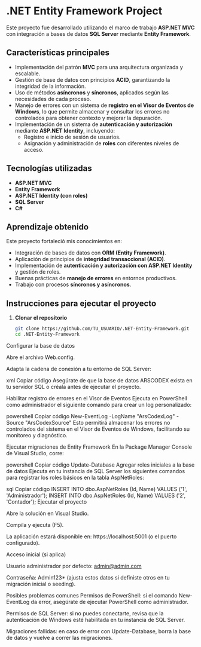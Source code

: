 # .NET Entity Framework Project

Este proyecto fue desarrollado utilizando el marco de trabajo **ASP.NET MVC** con integración a bases de datos **SQL Server** mediante **Entity Framework**.  

## Características principales
- Implementación del patrón **MVC** para una arquitectura organizada y escalable.  
- Gestión de base de datos con principios **ACID**, garantizando la integridad de la información.  
- Uso de métodos **asíncronos** y **síncronos**, aplicados según las necesidades de cada proceso.  
- Manejo de errores con un sistema de **registro en el Visor de Eventos de Windows**, lo que permite almacenar y consultar los errores no controlados para obtener contexto y mejorar la depuración.  
- Implementación de un sistema de **autenticación y autorización** mediante **ASP.NET Identity**, incluyendo:
  - Registro e inicio de sesión de usuarios.  
  - Asignación y administración de **roles** con diferentes niveles de acceso.  

## Tecnologías utilizadas
- **ASP.NET MVC**  
- **Entity Framework**  
- **ASP.NET Identity (con roles)**  
- **SQL Server**  
- **C#**  

## Aprendizaje obtenido
Este proyecto fortaleció mis conocimientos en:
- Integración de bases de datos con **ORM (Entity Framework)**.  
- Aplicación de principios de **integridad transaccional (ACID)**.  
- Implementación de **autenticación y autorización con ASP.NET Identity** y gestión de roles.  
- Buenas prácticas de **manejo de errores** en entornos productivos.  
- Trabajo con procesos **síncronos y asíncronos**.  

## Instrucciones para ejecutar el proyecto

1. **Clonar el repositorio**  
   ```bash
   git clone https://github.com/TU_USUARIO/.NET-Entity-Framework.git
   cd .NET-Entity-Framework
Configurar la base de datos

Abre el archivo Web.config.

Adapta la cadena de conexión a tu entorno de SQL Server:

xml
Copiar código
<connectionStrings>
    <add name="Contexto" 
         connectionString="Data Source=DESKTOP-EE261MN\SQLEXPRESS; Initial Catalog=ARSCODEX; Integrated Security=True" 
         providerName="System.Data.SqlClient" />
</connectionStrings>
Asegúrate de que la base de datos ARSCODEX exista en tu servidor SQL o créala antes de ejecutar el proyecto.

Habilitar registro de errores en el Visor de Eventos
Ejecuta en PowerShell como administrador el siguiente comando para crear un log personalizado:

powershell
Copiar código
New-EventLog -LogName "ArsCodexLog" -Source "ArsCodexSource"
Esto permitirá almacenar los errores no controlados del sistema en el Visor de Eventos de Windows, facilitando su monitoreo y diagnóstico.

Ejecutar migraciones de Entity Framework
En la Package Manager Console de Visual Studio, corre:

powershell
Copiar código
Update-Database
Agregar roles iniciales a la base de datos
Ejecuta en tu instancia de SQL Server los siguientes comandos para registrar los roles básicos en la tabla AspNetRoles:

sql
Copiar código
INSERT INTO dbo.AspNetRoles (Id, Name) VALUES ('1', 'Administrador');
INSERT INTO dbo.AspNetRoles (Id, Name) VALUES ('2', 'Contador');
Ejecutar el proyecto

Abre la solución en Visual Studio.

Compila y ejecuta (F5).

La aplicación estará disponible en: https://localhost:5001 (o el puerto configurado).

Acceso inicial (si aplica)

Usuario administrador por defecto: admin@admin.com

Contraseña: Admin123*
(ajusta estos datos si definiste otros en tu migración inicial o seeding).

Posibles problemas comunes
Permisos de PowerShell: si el comando New-EventLog da error, asegúrate de ejecutar PowerShell como administrador.

Permisos de SQL Server: si no puedes conectarte, revisa que la autenticación de Windows esté habilitada en tu instancia de SQL Server.

Migraciones fallidas: en caso de error con Update-Database, borra la base de datos y vuelve a correr las migraciones.
